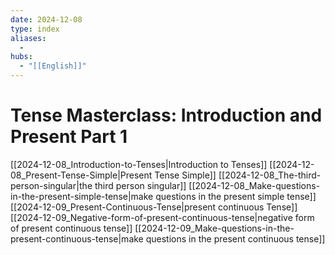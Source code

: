 ```yaml
---
date: 2024-12-08
type: index
aliases:
  -
hubs:
  - "[[English]]"
---
```


# Tense Masterclass: Introduction and Present Part 1

[[2024-12-08_Introduction-to-Tenses|Introduction to Tenses]]
[[2024-12-08_Present-Tense-Simple|Present Tense Simple]]
[[2024-12-08_The-third-person-singular|the third person singular]]
[[2024-12-08_Make-questions-in-the-present-simple-tense|make questions in the present simple tense]]
[[2024-12-09_Present-Continuous-Tense|present continuous Tense]]
[[2024-12-09_Negative-form-of-present-continuous-tense|negative form of present continuous tense]]
[[2024-12-09_Make-questions-in-the-present-continuous-tense|make questions in the present continuous tense]]
